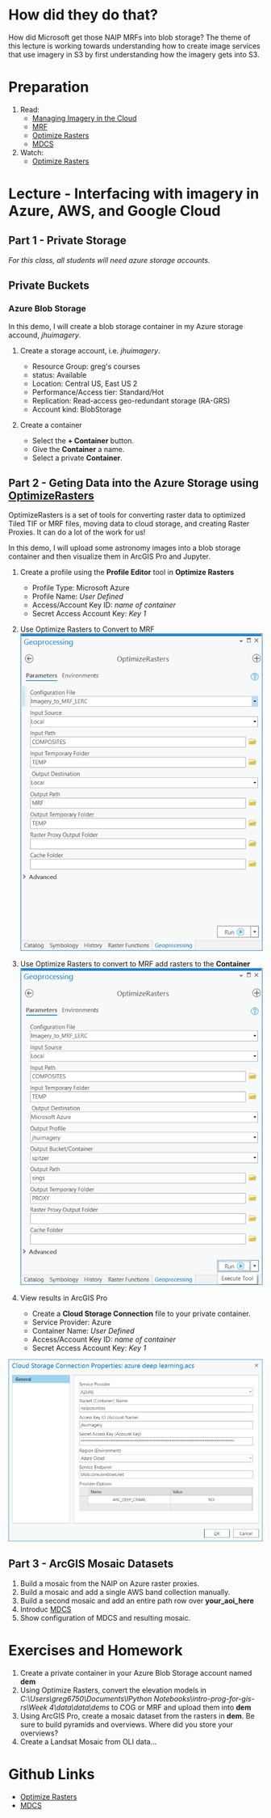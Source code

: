 # How did they do that?
How did Microsoft get those NAIP MRFs into blob storage? The theme of this lecture is working towards understanding how to create image services that use imagery in S3 by first understanding how the imagery gets into S3.

# Preparation
1. Read:
    - [Managing Imagery in the Cloud](http://proceedings.esri.com/library/userconf/proc17/tech-workshops/tw_630-625.pdf)
    - [MRF](https://community.esri.com/thread/212729-mrf-s3-mosaics-caches-and-optimization)
    - [Optimize Rasters](https://github.com/Esri/OptimizeRasters)
    - [MDCS](https://github.com/Esri/mdcs-py)
2. Watch:
    - [Optimize Rasters](https://www.youtube.com/watch?v=NEu0BYA1jAA)

# Lecture - Interfacing with imagery in Azure, AWS, and Google Cloud

## Part 1 - Private Storage
*For this class, all students will need azure storage accounts.*

## Private Buckets

### Azure Blob Storage
In this demo, I will create a blob storage container in my Azure storage accound, *jhuimagery*.

1. Create a storage account, i.e. *jhuimagery*.
    - Resource Group: greg's courses
    - status: Available
    - Location: Central US, East US 2
    - Performance/Access tier: Standard/Hot
    - Replication: Read-access geo-redundant storage (RA-GRS)
    - Account kind: BlobStorage

2. Create a container
    - Select the **+ Container** button.
    - Give the **Container** a name.
    - Select a private **Container**.

## Part 2 - Geting Data into the Azure Storage using [OptimizeRasters](https://github.com/Esri/OptimizeRasters)
OptimizeRasters is a set of tools for converting raster data to optimized Tiled TIF or MRF files, moving data to cloud storage, and creating Raster Proxies. It can do a lot of the work for us!

In this demo, I will upload some astronomy images into a blob storage container and then visualize them in ArcGIS Pro and Jupyter.

1. Create a profile using the **Profile Editor** tool in **Optimize Rasters**
    - Profile Type: Microsoft Azure
    - Profile Name: *User Defined*
    - Access/Account Key ID: *name of container*
    - Secret Access Account Key: *Key 1*

2. Use Optimize Rasters to Convert to MRF
    ![](https://github.com/gbrunner/developing-with-imagery/blob/master/Week%202/sings_to_local.png?raw=true)
3. Use Optimize Rasters to convert to MRF add rasters to the **Container**
    ![](https://github.com/gbrunner/developing-with-imagery/blob/master/Week%202/sings_to_azure.png?raw=true)
    
4. View results in ArcGIS Pro
    - Create a **Cloud Storage Connection** file to your private container.
    - Service Provider: Azure
    - Container Name: *User Defined*
    - Access/Account Key ID: *name of container*
    - Secret Access Account Key: *Key 1*
    
![](https://raw.githubusercontent.com/gbrunner/developing-with-imagery/master/Week%202/azure_private_connection.png)

## Part 3 - ArcGIS Mosaic Datasets
1. Build a mosaic from the NAIP on Azure raster proxies.
2. Build a mosaic and add a single AWS band collection manually.
3. Build a second mosaic and add an entire path row over **your_aoi_here**
4. Introduc [MDCS](https://github.com/Esri/mdcs-py)
5. Show configuration of MDCS and resulting mosaic.

# Exercises and Homework
1. Create a private container in your Azure Blob Storage account named **dem**
2. Using Optimize Rasters, convert the elevation models in *C:\Users\greg6750\Documents\IPython Notebooks\intro-prog-for-gis-rs\Week 4\data\data\dems* to COG or MRF and upload them into **dem**
3. Using ArcGIS Pro, create a mosaic dataset from the rasters in **dem**. Be sure to build pyramids and overviews. Where did you store your overviews?
4. Create a Landsat Mosaic from OLI data...


# Github Links
  - [Optimize Rasters](https://github.com/Esri/OptimizeRasters)
  - [MDCS](https://github.com/Esri/mdcs-py)
